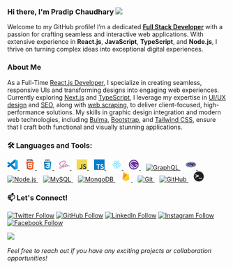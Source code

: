 ### Hi there, I'm Pradip Chaudhary <img src="https://media.giphy.com/media/hvRJCLFzcasrR4ia7z/giphy.gif" width="30" />


Welcome to my GitHub profile! I’m a dedicated **[Full Stack Developer](https://www.pradipchaudhary.com.np)** with a passion for crafting seamless and interactive web applications. With extensive experience in **React.js**, **JavaScript**, **TypeScript**, and **Node.js**, I thrive on turning complex ideas into exceptional digital experiences.

### About Me

As a Full-Time [React.js Developer](https://reactjs.org/), I specialize in creating seamless, responsive UIs and transforming designs into engaging web experiences. Currently exploring [Next.js](https://nextjs.org/) and [TypeScript](https://www.typescriptlang.org/), I leverage my expertise in [UI/UX design](https://www.smashingmagazine.com/category/uiux) and [SEO](https://moz.com/beginners-guide-to-seo), along with [web scraping](https://scrapy.org/), to deliver client-focused, high-performance solutions. My skills in graphic design integration and modern web technologies, including [Bulma](https://bulma.io/), [Bootstrap](https://getbootstrap.com/), and [Tailwind CSS](https://tailwindcss.com/), ensure that I craft both functional and visually stunning applications.


### 🛠️ Languages and Tools:

<p align="left">
  <a href="https://code.visualstudio.com/" target="_blank">
    <img alt="Visual Studio Code" width="24px" src="https://raw.githubusercontent.com/github/explore/80688e429a7d4ef2fca1e82350fe8e3517d3494d/topics/visual-studio-code/visual-studio-code.png" />
  </a>&nbsp;&nbsp;
  <a href="https://developer.mozilla.org/en-US/docs/Web/HTML" target="_blank">
    <img alt="HTML5" width="24px" src="https://raw.githubusercontent.com/github/explore/80688e429a7d4ef2fca1e82350fe8e3517d3494d/topics/html/html.png" />
  </a>&nbsp;&nbsp;
  <a href="https://developer.mozilla.org/en-US/docs/Web/CSS" target="_blank">
    <img alt="CSS3" width="24px" src="https://raw.githubusercontent.com/github/explore/80688e429a7d4ef2fca1e82350fe8e3517d3494d/topics/css/css.png" />
  </a>&nbsp;&nbsp;
  <a href="https://sass-lang.com/" target="_blank">
    <img alt="Sass" width="24px" src="https://raw.githubusercontent.com/github/explore/80688e429a7d4ef2fca1e82350fe8e3517d3494d/topics/sass/sass.png" />
  </a>&nbsp;&nbsp;
  <a href="https://developer.mozilla.org/en-US/docs/Web/JavaScript" target="_blank">
    <img alt="JavaScript" width="24px" src="https://raw.githubusercontent.com/github/explore/80688e429a7d4ef2fca1e82350fe8e3517d3494d/topics/javascript/javascript.png" />
  </a>&nbsp;&nbsp;
  <a href="https://www.typescriptlang.org/" target="_blank">
    <img alt="TypeScript" width="24px" src="https://raw.githubusercontent.com/github/explore/80688e429a7d4ef2fca1e82350fe8e3517d3494d/topics/typescript/typescript.png" />
  </a>&nbsp;&nbsp;
  <a href="https://reactjs.org/" target="_blank">
    <img alt="React" width="24px" src="https://raw.githubusercontent.com/github/explore/80688e429a7d4ef2fca1e82350fe8e3517d3494d/topics/react/react.png" />
  </a>&nbsp;&nbsp;
  <a href="https://www.gatsbyjs.com/" target="_blank">
    <img alt="Gatsby" width="24px" src="https://raw.githubusercontent.com/github/explore/e94815998e4e0713912fed477a1f346ec04c3da2/topics/gatsby/gatsby.png" />
  </a>&nbsp;&nbsp;
  <a href="https://graphql.org/" target="_blank">
    <img alt="GraphQL" width="24px" src="https://cdn.jsdelivr.net/gh/devicons/devicon/icons/graphql/graphql-plain.svg" />
  </a>&nbsp;&nbsp;
  <a href="https://www.php.net/" target="_blank">
    <img alt="PHP" width="24px" src="https://raw.githubusercontent.com/github/explore/80688e429a7d4ef2fca1e82350fe8e3517d3494d/topics/php/php.png" />
  </a>&nbsp;&nbsp;
  <a href="https://nodejs.org/" target="_blank">
    <img alt="Node.js" width="24px" src="https://cdn.jsdelivr.net/gh/devicons/devicon/icons/nodejs/nodejs-original.svg" />
  </a>&nbsp;&nbsp;
  <a href="https://www.mysql.com/" target="_blank">
    <img alt="MySQL" width="24px" src="https://cdn.jsdelivr.net/gh/devicons/devicon/icons/mysql/mysql-original.svg" />
  </a>&nbsp;&nbsp;
  <a href="https://www.mongodb.com/" target="_blank">
    <img alt="MongoDB" width="24px" src="https://cdn.jsdelivr.net/gh/devicons/devicon/icons/mongodb/mongodb-original.svg" />
  </a>&nbsp;&nbsp;
  <a href="https://firebase.google.com/" target="_blank">
    <img alt="Firebase" width="24px" src="https://raw.githubusercontent.com/github/explore/80688e429a7d4ef2fca1e82350fe8e3517d3494d/topics/firebase/firebase.png" />
  </a>&nbsp;&nbsp;
  <a href="https://git-scm.com/" target="_blank">
    <img alt="Git" width="24px" src="https://cdn.jsdelivr.net/gh/devicons/devicon/icons/git/git-original.svg" />
  </a>&nbsp;&nbsp;
  <a href="https://github.com/" target="_blank">
    <img alt="GitHub" width="24px" src="https://user-images.githubusercontent.com/3369400/139447912-e0f43f33-6d9f-45f8-be46-2df5bbc91289.png" />
  </a>&nbsp;&nbsp;
  <a href="https://www.gnu.org/software/bash/" target="_blank">
    <img alt="Terminal" width="24px" src="https://raw.githubusercontent.com/github/explore/80688e429a7d4ef2fca1e82350fe8e3517d3494d/topics/terminal/terminal.png" />
  </a>
</p>




### 📫 Let's Connect!

[![Twitter Follow](https://img.shields.io/twitter/follow/pradipchaudhary?label=%40pradipchaudhary&style=social&logo=twitter&color=1DA1F2)](https://twitter.com/pradipchaudhary)
[![GitHub Follow](https://img.shields.io/github/followers/pradipchaudhary?style=social&logo=github&color=181717)](https://github.com/pradipchaudhary)
[![LinkedIn Follow](https://img.shields.io/badge/-LinkedIn-blue?style=social&logo=linkedin&color=0077B5)](https://linkedin.com/in/pradipchaudhary)
[![Instagram Follow](https://img.shields.io/badge/-Instagram-purple?style=social&logo=instagram&color=E4405F)](https://instagram.com/pradipchaudhary)
[![Facebook Follow](https://img.shields.io/badge/-Facebook-blue?style=social&logo=facebook&color=1877F2)](https://facebook.com/pradipchaudhary)

![](https://komarev.com/ghpvc/?username=pradipchaudhary&style=flat-square&color=green)

_Feel free to reach out if you have any exciting projects or collaboration opportunities!_

